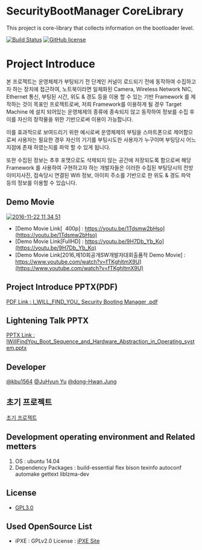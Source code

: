 SecurityBootManager CoreLibrary
===================

This project is core-library that collects information on the bootloader level.

[![Build Status](https://travis-ci.org/IWillFindYou/SecurityBootManager.svg)](https://travis-ci.org/IWillFindYou/SecurityBootManager)
[![GitHub license](https://img.shields.io/badge/license-GPLv3-blue.svg)](https://raw.githubusercontent.com/IWillFindYou/SecurityBootManager/develop/LICENSE)

Project Introduce
===================
본 프로젝트는 운영체제가 부팅되기 전 단계인 커널이 로드되기 전에 동작하여 수집하고자 하는 장치에 접근하여, 노트북이라면 일체화된 Camera, Wireless Network NIC, Ethernet 통신, 부팅된 시간, 위도 & 경도 등을 이용 할 수 있는 기반 Framework 를 제작하는 것이 목표인 프로젝트로써, 저희 Framework를 이용하게 될 경우 Target Machine 에 설치 되어있는 운영체제의 종류에 종속되지 않고 동작하여 정보를 수집 후 이를 자신의 창작물을 위한 기반으로써 이용이 가능합니다.

이를 효과적으로 보여드리기 위한 예시로써 운영체제의 부팅을 스마트폰으로 제어함으로써 사용자는 필요한 경우 자신의 기기를 부팅시도한 사용자가 누구이며 부팅당시 어느 지점에 존재 하였는지를 파악 할 수 있게 됩니다.

또한 수집된 정보는 추후 포맷으로도 삭제되지 않는 공간에 저장되도록 함으로써 해당 Framework 를 사용하여 구현하고자 하는 개발자들은 이러한 수집된 부팅당시의 전방 이미지사진, 접속당시 연결된 Wifi 정보, 아이피 주소를 기반으로 한 위도 & 경도 파악 등의 정보를 이용할 수 있습니다.

## Demo Movie
[![2016-11-22 11 34 51](https://cloud.githubusercontent.com/assets/7445459/20527624/6c8fddb2-b10c-11e6-8f5e-35b53969d4ff.png)](https://www.youtube.com/watch?v=fTKghltmX9U)
- [Demo Movie Link[&nbsp;&nbsp;400p] : https://youtu.be/1Tdsmw2bHso](https://youtu.be/1Tdsmw2bHso)
- [Demo Movie Link[FullHD] : https://youtu.be/9H7Db_Yb_Ko](https://youtu.be/9H7Db_Yb_Ko)
- [Demo Movie Link[2016,제10회공개SW개발자대회출품작 Demo Movie] : https://www.youtube.com/watch?v=fTKghltmX9U](https://www.youtube.com/watch?v=fTKghltmX9U)

## Project Introduce PPTX(PDF)
[PDF Link : I_WILL_FIND_YOU_ Security Booting Manager .pdf](https://github.com/IWillFindYou/SecurityBootManager/files/79895/I_WILL_FIND_YOU_.Security.Booting.Manager.pdf)

## Lightening Talk PPTX 
[PPTX Link : IWillFindYou_Boot_Sequence_and_Hardware_Abstraction_in_Operating_system.pptx](https://github.com/IWillFindYou/SecurityBootManager/files/116922/IWillFindYou_Boot_Sequence_and_Hardware_Abstraction_in_Operating_system.pptx)

## Developer
[@kbu1564](https://github.com/kbu1564)
[@JuHyun Yu](https://github.com/formfoxk)
[@dong-Hwan,Jung](https://github.com/tyburn117)

## 초기 프로젝트
[초기 프로젝트](https://github.com/kbu1564/SecurityBootLoader)
 
## Development operating environment and Related metters
1. OS : ubuntu 14.04
2. Dependency Packages : build-essential flex bison texinfo autoconf automake gettext liblzma-dev
  
## License
- [GPL3.0](https://github.com/IWillFindYou/SecurityBootManager/blob/develop/LICENSE)

## Used OpenSource List
- iPXE : GPLv2.0 License : [iPXE Site](http://ipxe.org/)
